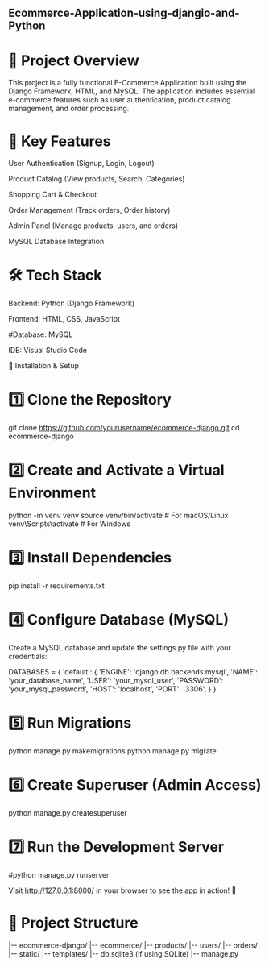 ## Ecommerce-Application-using-djangio-and-Python
# 📌 Project Overview

This project is a fully functional E-Commerce Application built using the Django Framework, HTML, and MySQL. The application includes essential e-commerce features such as user authentication, product catalog management, and order processing.

# 🔑 Key Features

User Authentication (Signup, Login, Logout)

Product Catalog (View products, Search, Categories)

Shopping Cart & Checkout

Order Management (Track orders, Order history)

Admin Panel (Manage products, users, and orders)

MySQL Database Integration

# 🛠️ Tech Stack

Backend: Python (Django Framework)

Frontend: HTML, CSS, JavaScript

#Database: MySQL

IDE: Visual Studio Code

🚀 Installation & Setup

# 1️⃣ Clone the Repository

git clone https://github.com/yourusername/ecommerce-django.git
cd ecommerce-django

# 2️⃣ Create and Activate a Virtual Environment

python -m venv venv
source venv/bin/activate  # For macOS/Linux
venv\Scripts\activate    # For Windows

# 3️⃣ Install Dependencies

pip install -r requirements.txt

# 4️⃣ Configure Database (MySQL)

Create a MySQL database and update the settings.py file with your credentials:

DATABASES = {
    'default': {
        'ENGINE': 'django.db.backends.mysql',
        'NAME': 'your_database_name',
        'USER': 'your_mysql_user',
        'PASSWORD': 'your_mysql_password',
        'HOST': 'localhost',
        'PORT': '3306',
    }
}

# 5️⃣ Run Migrations

python manage.py makemigrations
python manage.py migrate

# 6️⃣ Create Superuser (Admin Access)

python manage.py createsuperuser

# 7️⃣ Run the Development Server

#python manage.py runserver

Visit http://127.0.0.1:8000/ in your browser to see the app in action! 🚀

# 📂 Project Structure

|-- ecommerce-django/
    |-- ecommerce/
    |-- products/
    |-- users/
    |-- orders/
    |-- static/
    |-- templates/
    |-- db.sqlite3 (if using SQLite)
    |-- manage.py
